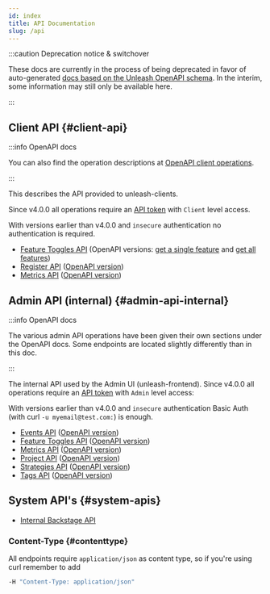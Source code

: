 ```yaml
---
id: index
title: API Documentation
slug: /api
---
```


:::caution Deprecation notice & switchover

These docs are currently in the process of being deprecated in favor of auto-generated [docs based on the Unleash OpenAPI schema](/reference/apis/unleash). In the interim, some information may still only be available here.

:::

## Client API {#client-api}

:::info OpenAPI docs

You can also find the operation descriptions at [OpenAPI client operations](/reference/apis/unleash/client).

:::

This describes the API provided to unleash-clients.

Since v4.0.0 all operations require an [API token](/user_guide/api-token) with `Client` level access.

With versions earlier than v4.0.0 and `insecure` authentication no authentication is required.

- [Feature Toggles API](/api/client/features) (OpenAPI versions: [get a single feature](/reference/apis/unleash/get-client-feature 'OpenAPI version') and [get all features](/reference/apis/unleash/get-all-client-features 'OpenAPI version'))
- [Register API](/api/client/register) ([OpenAPI version](/reference/apis/unleash/register-client-application 'register a client application'))
- [Metrics API](/api/client/metrics) ([OpenAPI version](/reference/apis/unleash/register-client-metrics 'register client metrics'))

## Admin API (internal) {#admin-api-internal}

:::info OpenAPI docs

The various admin API operations have been given their own sections under the OpenAPI docs. Some endpoints are located slightly differently than in this doc.

:::

The internal API used by the Admin UI (unleash-frontend). Since v4.0.0 all operations require an [API token](/user_guide/api-token) with `Admin` level access:

With versions earlier than v4.0.0 and `insecure` authentication Basic Auth (with curl `-u myemail@test.com:`) is enough.

- [Events API](/api/admin/events) ([OpenAPI version](/reference/apis/unleash/Events 'Events operations'))
- [Feature Toggles API](/api/admin/features) ([OpenAPI version](/reference/apis/unleash/Features 'Feature operations'))
- [Metrics API](/api/admin/metrics) ([OpenAPI version](/reference/apis/unleash/Metrics 'Metrics operations'))
- [Project API](/api/admin/project.md) ([OpenAPI version](/reference/apis/unleash/Projects 'Project operations'))
- [Strategies API](/api/admin/strategies) ([OpenAPI version](/reference/apis/unleash/Strategies 'Strategies operations'))
- [Tags API](/api/admin/tags) ([OpenAPI version](/reference/apis/unleash/Tags 'Tags operations'))

## System API's {#system-apis}

- [Internal Backstage API](/api/internal/internal)

### Content-Type {#contenttype}

All endpoints require `application/json` as content type, so if you're using curl remember to add

```bash
-H "Content-Type: application/json"
```
